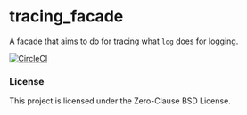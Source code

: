 tracing_facade
========
A facade that aims to do for tracing what `log` does for logging.

[![CircleCI](https://circleci.com/gh/jmgao/tracing.svg?style=svg)](https://circleci.com/gh/jmgao/tracing)

### License

This project is licensed under the Zero-Clause BSD License.
